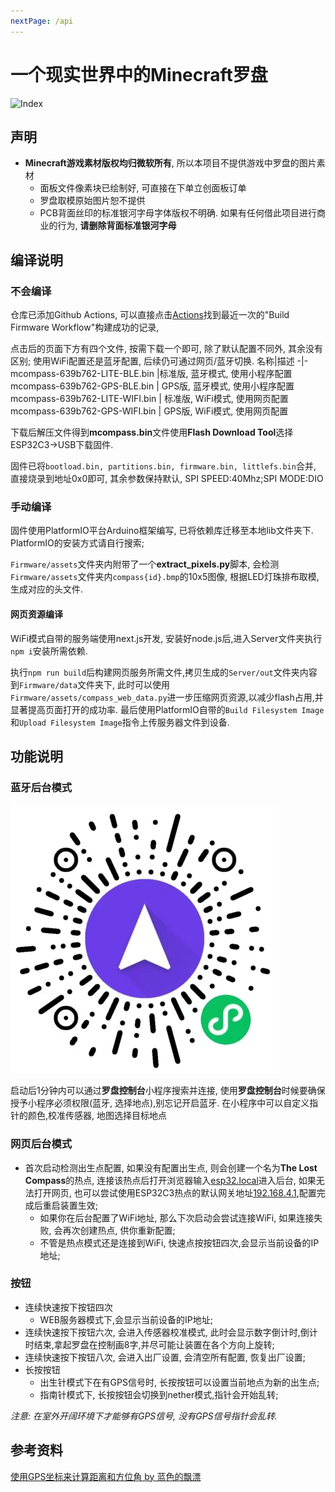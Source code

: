 ```yaml
---
nextPage: /api
---
```

# 一个现实世界中的Minecraft罗盘
![Index](./public/MCompass.png)


## 声明
* **Minecraft游戏素材版权均归微软所有**, 所以本项目不提供游戏中罗盘的图片素材
    * 面板文件像素块已绘制好, 可直接在下单立创面板订单
    * 罗盘取模原始图片恕不提供
    * PCB背面丝印的标准银河字母字体版权不明确. 如果有任何借此项目进行商业的行为, **请删除背面标准银河字母**

## 编译说明

### 不会编译
仓库已添加Github Actions, 可以直接点击[Actions](https://github.com/chaosgoo/mcompass/actions)找到最近一次的"Build Firmware Workflow"构建成功的记录,

点击后的页面下方有四个文件, 按需下载一个即可, 除了默认配置不同外, 其余没有区别;
使用WiFi配置还是蓝牙配置, 后续仍可通过网页/蓝牙切换.
名称|描述
-|-
mcompass-639b762-LITE-BLE.bin |标准版, 蓝牙模式, 使用小程序配置
mcompass-639b762-GPS-BLE.bin | GPS版, 蓝牙模式, 使用小程序配置
mcompass-639b762-LITE-WIFI.bin | 标准版, WiFi模式, 使用网页配置
mcompass-639b762-GPS-WIFI.bin | GPS版, WiFi模式, 使用网页配置

下载后解压文件得到**mcompass.bin**文件使用**Flash Download Tool**选择ESP32C3->USB下载固件.

固件已将`bootload.bin, partitions.bin, firmware.bin, littlefs.bin`合并, 直接烧录到地址0x0即可, 其余参数保持默认, SPI SPEED:40Mhz;SPI MODE:DIO

### 手动编译
固件使用PlatformIO平台Arduino框架编写, 已将依赖库迁移至本地lib文件夹下.
PlatformIO的安装方式请自行搜索;

`Firmware/assets`文件夹内附带了一个**extract_pixels.py**脚本, 会检测`Firmware/assets`文件夹内`compass{id}.bmp`的10x5图像, 根据LED灯珠排布取模,生成对应的头文件.

#### 网页资源编译
WiFi模式自带的服务端使用next.js开发, 安装好node.js后,进入Server文件夹执行`npm i`安装所需依赖.

执行`npm run build`后构建网页服务所需文件,拷贝生成的`Server/out`文件夹内容到`Firmware/data`文件夹下, 此时可以使用`Firmware/assets/compass_web_data.py`进一步压缩网页资源,以减少flash占用,并显著提高页面打开的成功率.
最后使用PlatformIO自带的`Build Filesystem Image`和`Upload Filesystem Image`指令上传服务器文件到设备.

## 功能说明

### 蓝牙后台模式
![mini_program](./public/mini_program.jpg)

启动后1分钟内可以通过**罗盘控制台**小程序搜索并连接, 使用**罗盘控制台**时候要确保授予小程序必须权限(蓝牙, 选择地点),别忘记开启蓝牙.
在小程序中可以自定义指针的颜色,校准传感器, 地图选择目标地点

### 网页后台模式
* 首次启动检测出生点配置, 如果没有配置出生点, 则会创建一个名为**The Lost Compass**的热点, 连接该热点后打开浏览器输入[esp32.local](http://esp32.local)进入后台, 如果无法打开网页, 也可以尝试使用ESP32C3热点的默认网关地址[192.168.4.1](http://192.168.4.1),配置完成后重启装置生效;
    * 如果你在后台配置了WiFi地址, 那么下次启动会尝试连接WiFi, 如果连接失败, 会再次创建热点, 供你重新配置;
    * 不管是热点模式还是连接到WiFi, 快速点按按钮四次,会显示当前设备的IP地址;

### 按钮
* 连续快速按下按钮四次
    * WEB服务器模式下,会显示当前设备的IP地址;
* 连续快速按下按钮六次, 会进入传感器校准模式, 此时会显示数字倒计时,倒计时结束,拿起罗盘在控制画8字,并尽可能让装置在各个方向上旋转;
* 连续快速按下按钮八次, 会进入出厂设置, 会清空所有配置, 恢复出厂设置;
* 长按按钮
    * 出生针模式下在有GPS信号时, 长按按钮可以设置当前地点为新的出生点;
    * 指南针模式下, 长按按钮会切换到nether模式,指针会开始乱转;

*注意: 在室外开阔环境下才能够有GPS信号, 没有GPS信号指针会乱转.*

## 参考资料
[使用GPS坐标来计算距离和方位角 by 蓝色的飘漂](https://johnnyqian.net/blog/gps-locator.html)
